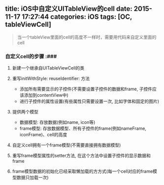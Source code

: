 title: iOS中自定义UITableView的cell
date: 2015-11-17 17:27:44
categories: iOS
tags: [OC, tableViewCell]
---

> 当一个tableView里面的cell的高度不一样时，需要用代码来自定义里面的cell

<!--more-->

### 自定义cell的步骤 :###

1. 新建一个继承自UITableViewCell的类

2. 重写initWithStyle: reuseIdentifier: 方法
	
	* 添加所有需要显示的子控件(不需要设置子控件的数据和frame, 子控件应该添加到contentView中)
	* 进行子控件的属性设置(有些属性只需要设置一次, 比如字体和固定的图片)

3. 提供两个模型

	* 数据模型: 存放数据(例如name, icon等)
	* frame模型: 存放数据模型、所有子控件的frame(例如nameFrame, iconFrame)、cell的高度

4. 自定义cell拥有一个frame模型(不需要直接拥有数据模型)

5. 重写frame模型属性的setter方法, 在这个方法中设置子控件的显示数据和frame

6. frame模型数据的初始化已经采取懒加载的⽅方式(每一个cell对应的frame模型数据只加载⼀次)



